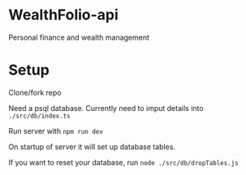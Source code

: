 # WealthFolio-api
Personal finance and wealth management

# Setup

Clone/fork repo

Need a psql database. Currently need to imput details into `./src/db/index.ts`

Run server with `npm run dev`

On startup of server it will set up database tables.

If you want to reset your database, run `node ./src/db/dropTables.js   `